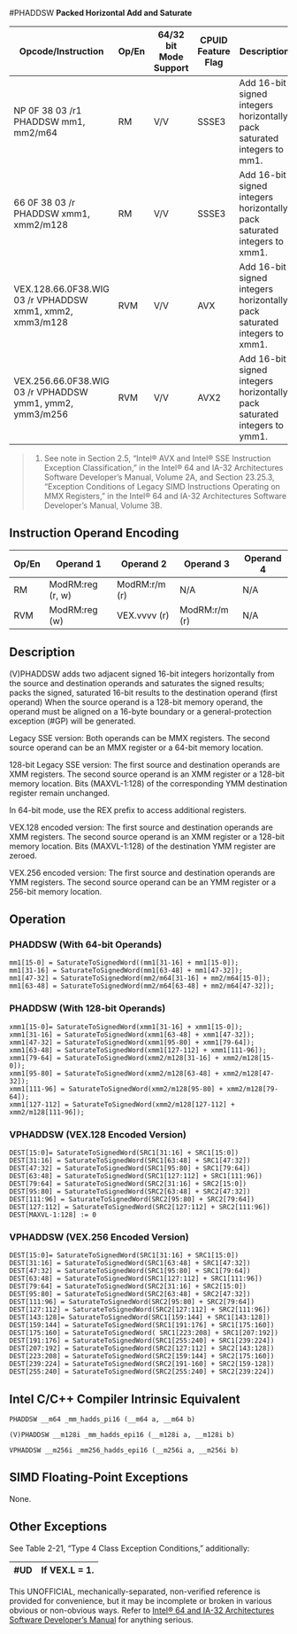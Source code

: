 #PHADDSW
**Packed Horizontal Add and Saturate**

| Opcode/Instruction                                       | Op/En | 64/32 bit Mode Support | CPUID Feature Flag | Description                                                               |
| -------------------------------------------------------- | ----- | ---------------------- | ------------------ | ------------------------------------------------------------------------- |
| NP 0F 38 03 /r1 PHADDSW mm1, mm2/m64                     | RM    | V/V                    | SSSE3              | Add 16-bit signed integers horizontally, pack saturated integers to mm1.  |
| 66 0F 38 03 /r PHADDSW xmm1, xmm2/m128                   | RM    | V/V                    | SSSE3              | Add 16-bit signed integers horizontally, pack saturated integers to xmm1. |
| VEX.128.66.0F38.WIG 03 /r VPHADDSW xmm1, xmm2, xmm3/m128 | RVM   | V/V                    | AVX                | Add 16-bit signed integers horizontally, pack saturated integers to xmm1. |
| VEX.256.66.0F38.WIG 03 /r VPHADDSW ymm1, ymm2, ymm3/m256 | RVM   | V/V                    | AVX2               | Add 16-bit signed integers horizontally, pack saturated integers to ymm1. |

> 1. See note in Section 2.5, “Intel® AVX and Intel® SSE Instruction Exception Classification,” in the Intel® 64 and IA-32 Architectures Software Developer’s Manual, Volume 2A, and Section 23.25.3, “Exception Conditions of Legacy SIMD Instructions Operating on MMX Registers,” in the Intel® 64 and IA-32 Architectures Software Developer’s Manual, Volume 3B.

## Instruction Operand Encoding

| Op/En | Operand 1        | Operand 2     | Operand 3     | Operand 4 |
| ----- | ---------------- | ------------- | ------------- | --------- |
| RM    | ModRM:reg (r, w) | ModRM:r/m (r) | N/A           | N/A       |
| RVM   | ModRM:reg (w)    | VEX.vvvv (r)  | ModRM:r/m (r) | N/A       |

## Description

(V)PHADDSW adds two adjacent signed 16-bit integers horizontally from the source and destination operands and saturates the signed results; packs the signed, saturated 16-bit results to the destination operand (first operand) When the source operand is a 128-bit memory operand, the operand must be aligned on a 16-byte boundary or a general-protection exception (#​​​​GP) will be generated.

Legacy SSE version: Both operands can be MMX registers. The second source operand can be an MMX register or a 64-bit memory location.

128-bit Legacy SSE version: The first source and destination operands are XMM registers. The second source operand is an XMM register or a 128-bit memory location. Bits (MAXVL-1:128) of the corresponding YMM destination register remain unchanged.

In 64-bit mode, use the REX prefix to access additional registers.

VEX.128 encoded version: The first source and destination operands are XMM registers. The second source operand is an XMM register or a 128-bit memory location. Bits (MAXVL-1:128) of the destination YMM register are zeroed.

VEX.256 encoded version: The first source and destination operands are YMM registers. The second source operand can be an YMM register or a 256-bit memory location.

## Operation

### PHADDSW (With 64-bit Operands)

```
mm1[15-0] = SaturateToSignedWord((mm1[31-16] + mm1[15-0]);
mm1[31-16] = SaturateToSignedWord(mm1[63-48] + mm1[47-32]);
mm1[47-32] = SaturateToSignedWord(mm2/m64[31-16] + mm2/m64[15-0]);
mm1[63-48] = SaturateToSignedWord(mm2/m64[63-48] + mm2/m64[47-32]);

```

### PHADDSW (With 128-bit Operands)

```
xmm1[15-0]= SaturateToSignedWord(xmm1[31-16] + xmm1[15-0]);
xmm1[31-16] = SaturateToSignedWord(xmm1[63-48] + xmm1[47-32]);
xmm1[47-32] = SaturateToSignedWord(xmm1[95-80] + xmm1[79-64]);
xmm1[63-48] = SaturateToSignedWord(xmm1[127-112] + xmm1[111-96]);
xmm1[79-64] = SaturateToSignedWord(xmm2/m128[31-16] + xmm2/m128[15-0]);
xmm1[95-80] = SaturateToSignedWord(xmm2/m128[63-48] + xmm2/m128[47-32]);
xmm1[111-96] = SaturateToSignedWord(xmm2/m128[95-80] + xmm2/m128[79-64]);
xmm1[127-112] = SaturateToSignedWord(xmm2/m128[127-112] + xmm2/m128[111-96]);

```

### VPHADDSW (VEX.128 Encoded Version)

```
DEST[15:0]= SaturateToSignedWord(SRC1[31:16] + SRC1[15:0])
DEST[31:16] = SaturateToSignedWord(SRC1[63:48] + SRC1[47:32])
DEST[47:32] = SaturateToSignedWord(SRC1[95:80] + SRC1[79:64])
DEST[63:48] = SaturateToSignedWord(SRC1[127:112] + SRC1[111:96])
DEST[79:64] = SaturateToSignedWord(SRC2[31:16] + SRC2[15:0])
DEST[95:80] = SaturateToSignedWord(SRC2[63:48] + SRC2[47:32])
DEST[111:96] = SaturateToSignedWord(SRC2[95:80] + SRC2[79:64])
DEST[127:112] = SaturateToSignedWord(SRC2[127:112] + SRC2[111:96])
DEST[MAXVL-1:128] := 0

```

### VPHADDSW (VEX.256 Encoded Version)

```
DEST[15:0]= SaturateToSignedWord(SRC1[31:16] + SRC1[15:0])
DEST[31:16] = SaturateToSignedWord(SRC1[63:48] + SRC1[47:32])
DEST[47:32] = SaturateToSignedWord(SRC1[95:80] + SRC1[79:64])
DEST[63:48] = SaturateToSignedWord(SRC1[127:112] + SRC1[111:96])
DEST[79:64] = SaturateToSignedWord(SRC2[31:16] + SRC2[15:0])
DEST[95:80] = SaturateToSignedWord(SRC2[63:48] + SRC2[47:32])
DEST[111:96] = SaturateToSignedWord(SRC2[95:80] + SRC2[79:64])
DEST[127:112] = SaturateToSignedWord(SRC2[127:112] + SRC2[111:96])
DEST[143:128]= SaturateToSignedWord(SRC1[159:144] + SRC1[143:128])
DEST[159:144] = SaturateToSignedWord(SRC1[191:176] + SRC1[175:160])
DEST[175:160] = SaturateToSignedWord( SRC1[223:208] + SRC1[207:192])
DEST[191:176] = SaturateToSignedWord(SRC1[255:240] + SRC1[239:224])
DEST[207:192] = SaturateToSignedWord(SRC2[127:112] + SRC2[143:128])
DEST[223:208] = SaturateToSignedWord(SRC2[159:144] + SRC2[175:160])
DEST[239:224] = SaturateToSignedWord(SRC2[191-160] + SRC2[159-128])
DEST[255:240] = SaturateToSignedWord(SRC2[255:240] + SRC2[239:224])

```

## Intel C/C++ Compiler Intrinsic Equivalent

```
PHADDSW __m64 _mm_hadds_pi16 (__m64 a, __m64 b)

```

```
(V)PHADDSW __m128i _mm_hadds_epi16 (__m128i a, __m128i b)

```

```
VPHADDSW __m256i _mm256_hadds_epi16 (__m256i a, __m256i b)

```

## SIMD Floating-Point Exceptions

None.

## Other Exceptions

See Table 2-21, “Type 4 Class Exception Conditions,” additionally:

| #​​​UD | If VEX.L = 1. |
| ------ | ------------- |

This UNOFFICIAL, mechanically-separated, non-verified reference is provided for convenience, but it may be
incomplete or broken in various obvious or non-obvious
ways. Refer to [Intel® 64 and IA-32 Architectures Software Developer’s Manual](https://software.intel.com/en-us/download/intel-64-and-ia-32-architectures-sdm-combined-volumes-1-2a-2b-2c-2d-3a-3b-3c-3d-and-4) for anything serious.
